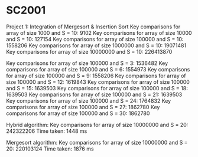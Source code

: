 # SC2001
Project 1: Integration of Mergesort & Insertion Sort
Key comparisons for array of size 1000 and S = 10: 9102
Key comparisons for array of size 10000 and S = 10: 127154
Key comparisons for array of size 100000 and S = 10: 1558206
Key comparisons for array of size 1000000 and S = 10: 19071481
Key comparisons for array of size 10000000 and S = 10: 226413870

Key comparisons for array of size 100000 and S = 3: 1536482
Key comparisons for array of size 100000 and S = 6: 1554973
Key comparisons for array of size 100000 and S = 9: 1558206
Key comparisons for array of size 100000 and S = 12: 1619843
Key comparisons for array of size 100000 and S = 15: 1639503
Key comparisons for array of size 100000 and S = 18: 1639503
Key comparisons for array of size 100000 and S = 21: 1639503
Key comparisons for array of size 100000 and S = 24: 1764832
Key comparisons for array of size 100000 and S = 27: 1862780
Key comparisons for array of size 100000 and S = 30: 1862780

Hybrid algorithm:
Key comparisons for array of size 10000000 and S = 20: 242322206
Time taken: 1448 ms

Mergesort algorithm:
Key comparisons for array of size 10000000 and S = 20: 220103124
Time taken: 1876 ms
